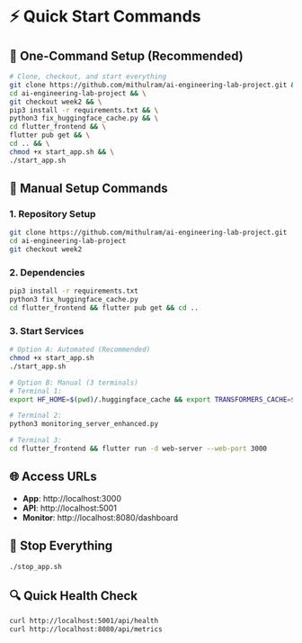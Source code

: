 # ⚡ Quick Start Commands

## 🚀 One-Command Setup (Recommended)

```bash
# Clone, checkout, and start everything
git clone https://github.com/mithulram/ai-engineering-lab-project.git && \
cd ai-engineering-lab-project && \
git checkout week2 && \
pip3 install -r requirements.txt && \
python3 fix_huggingface_cache.py && \
cd flutter_frontend && \
flutter pub get && \
cd .. && \
chmod +x start_app.sh && \
./start_app.sh
```

## 🔧 Manual Setup Commands

### 1. Repository Setup
```bash
git clone https://github.com/mithulram/ai-engineering-lab-project.git
cd ai-engineering-lab-project
git checkout week2
```

### 2. Dependencies
```bash
pip3 install -r requirements.txt
python3 fix_huggingface_cache.py
cd flutter_frontend && flutter pub get && cd ..
```

### 3. Start Services
```bash
# Option A: Automated (Recommended)
chmod +x start_app.sh
./start_app.sh

# Option B: Manual (3 terminals)
# Terminal 1:
export HF_HOME=$(pwd)/.huggingface_cache && export TRANSFORMERS_CACHE=$(pwd)/.huggingface_cache && python3 app.py

# Terminal 2:
python3 monitoring_server_enhanced.py

# Terminal 3:
cd flutter_frontend && flutter run -d web-server --web-port 3000
```

## 🌐 Access URLs
- **App**: http://localhost:3000
- **API**: http://localhost:5001
- **Monitor**: http://localhost:8080/dashboard

## 🛑 Stop Everything
```bash
./stop_app.sh
```

## 🔍 Quick Health Check
```bash
curl http://localhost:5001/api/health
curl http://localhost:8080/api/metrics
```
